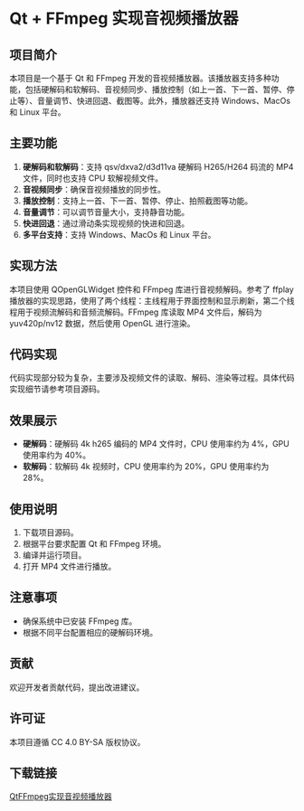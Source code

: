 # Qt + FFmpeg 实现音视频播放器

## 项目简介

本项目是一个基于 Qt 和 FFmpeg 开发的音视频播放器。该播放器支持多种功能，包括硬解码和软解码、音视频同步、播放控制（如上一首、下一首、暂停、停止等）、音量调节、快进回退、截图等。此外，播放器还支持 Windows、MacOs 和 Linux 平台。

## 主要功能

1. **硬解码和软解码**：支持 qsv/dxva2/d3d11va 硬解码 H265/H264 码流的 MP4 文件，同时也支持 CPU 软解视频文件。
2. **音视频同步**：确保音视频播放的同步性。
3. **播放控制**：支持上一首、下一首、暂停、停止、拍照截图等功能。
4. **音量调节**：可以调节音量大小，支持静音功能。
5. **快进回退**：通过滑动条实现视频的快进和回退。
6. **多平台支持**：支持 Windows、MacOs 和 Linux 平台。

## 实现方法

本项目使用 QOpenGLWidget 控件和 FFmpeg 库进行音视频解码。参考了 ffplay 播放器的实现思路，使用了两个线程：主线程用于界面控制和显示刷新，第二个线程用于视频流解码和音频流解码。FFmpeg 库读取 MP4 文件后，解码为 yuv420p/nv12 数据，然后使用 OpenGL 进行渲染。

## 代码实现

代码实现部分较为复杂，主要涉及视频文件的读取、解码、渲染等过程。具体代码实现细节请参考项目源码。

## 效果展示

- **硬解码**：硬解码 4k h265 编码的 MP4 文件时，CPU 使用率约为 4%，GPU 使用率约为 40%。
- **软解码**：软解码 4k 视频时，CPU 使用率约为 20%，GPU 使用率约为 28%。

## 使用说明

1. 下载项目源码。
2. 根据平台要求配置 Qt 和 FFmpeg 环境。
3. 编译并运行项目。
4. 打开 MP4 文件进行播放。

## 注意事项

- 确保系统中已安装 FFmpeg 库。
- 根据不同平台配置相应的硬解码环境。

## 贡献

欢迎开发者贡献代码，提出改进建议。

## 许可证

本项目遵循 CC 4.0 BY-SA 版权协议。

## 下载链接

[QtFFmpeg实现音视频播放器](https://pan.quark.cn/s/0c449a432cb5)